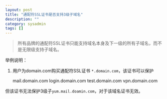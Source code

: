 ```yaml
---
layout: post
title: "通配符SSL证书是否支持3级子域名"
description: ""
category: sysadmin
tags: []
---
```


> 所有品牌的通配符SSL证书只能支持域名本身及下一级的所有子域名，而不是无限级支持子域名。

举例说明：

1. 用户为domain.com购买通配符SSL证书 `*.domain.com`，该证书可以保护

	mail.domain.com
	login.domain.com
	test.domain.com
	vpn.domain.com

但该证书无法保护3级子`yum.mail.doamin.com`，对于该域名证书无效。
